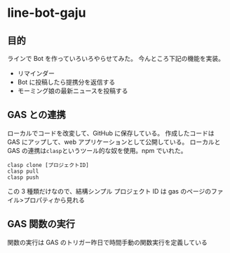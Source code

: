 # line-bot-gaju

## 目的

ラインで Bot を作っていろいろやらせてみた。
今んところ下記の機能を実装。

- リマインダー
- Bot に投稿したら提携分を返信する
- モーミング娘の最新ニュースを投稿する

## GAS との連携

ローカルでコードを改変して、GitHub に保存している。
作成したコードは GAS にアップして、web アプリケーションとして公開している。
ローカルと GAS の連携は`clasp`というツール的な奴を使用。npm でいれた。

```
clasp clone [プロジェクトID]
clasp pull
clasp push
```

この 3 種類だけなので、結構シンプル
プロジェクト ID は gas のページのファイル>プロパティから見れる

## GAS 関数の実行

関数の実行は GAS のトリガー昨日で時間手動の関数実行を定義している
